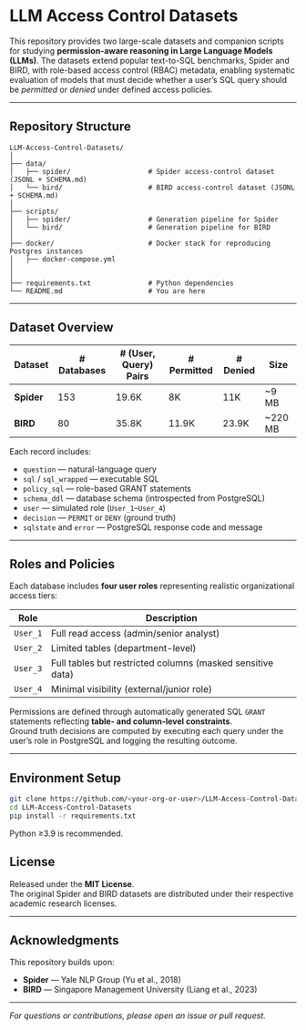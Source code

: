 # LLM Access Control Datasets

This repository provides two large-scale datasets and companion scripts for studying **permission-aware reasoning in Large Language Models (LLMs)**. The datasets extend popular text-to-SQL benchmarks, Spider and BIRD, with role-based access control (RBAC) metadata, enabling systematic evaluation of models that must decide whether a user’s SQL query should be *permitted* or *denied* under defined access policies.

---

## Repository Structure

```
LLM-Access-Control-Datasets/
│
├── data/
│   ├── spider/                   # Spider access-control dataset (JSONL + SCHEMA.md)
│   └── bird/                     # BIRD access-control dataset (JSONL + SCHEMA.md)
│
├── scripts/
│   ├── spider/                   # Generation pipeline for Spider
│   └── bird/                     # Generation pipeline for BIRD
│
├── docker/                       # Docker stack for reproducing Postgres instances
│   ├── docker-compose.yml
│   
│
├── requirements.txt              # Python dependencies
└── README.md                     # You are here
```

---

## Dataset Overview

| Dataset | # Databases | # (User, Query) Pairs | # Permitted | # Denied | Size | 
|----------|-------------|----------------------|--------------|-----------|-------|
| **Spider** | 153 | 19.6K | 8K | 11K | ~9 MB | 
| **BIRD** | 80 | 35.8K | 11.9K | 23.9K | ~220 MB | 

Each record includes:
- `question` — natural-language query  
- `sql` / `sql_wrapped` — executable SQL  
- `policy_sql` — role-based GRANT statements  
- `schema_ddl` — database schema (introspected from PostgreSQL)  
- `user` — simulated role (`User_1`–`User_4`)  
- `decision` — `PERMIT` or `DENY` (ground truth)  
- `sqlstate` and `error` — PostgreSQL response code and message  

---

## Roles and Policies

Each database includes **four user roles** representing realistic organizational access tiers:

| Role | Description |
|------|--------------|
| `User_1` | Full read access (admin/senior analyst) |
| `User_2` | Limited tables (department-level) |
| `User_3` | Full tables but restricted columns (masked sensitive data) |
| `User_4` | Minimal visibility (external/junior role) |

Permissions are defined through automatically generated SQL `GRANT` statements reflecting **table- and column-level constraints**.  
Ground truth decisions are computed by executing each query under the user’s role in PostgreSQL and logging the resulting outcome.

---

## Environment Setup

```bash
git clone https://github.com/<your-org-or-user>/LLM-Access-Control-Datasets.git
cd LLM-Access-Control-Datasets
pip install -r requirements.txt
```

Python ≥3.9 is recommended.


## License

Released under the **MIT License**.  
The original Spider and BIRD datasets are distributed under their respective academic research licenses.

---

## Acknowledgments

This repository builds upon:
- **Spider** — Yale NLP Group (Yu et al., 2018)  
- **BIRD** — Singapore Management University (Liang et al., 2023)  

---

*For questions or contributions, please open an issue or pull request.*

